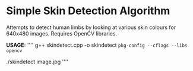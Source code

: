 # Simple Skin Detection Algorithm
Attempts to detect human limbs by looking at various skin colours for 640x480 images. Requires OpenCV libraries.

**USAGE:**
''''
g++ skindetect.cpp -o skindetect `pkg-config --cflags --libs opencv`

./skindetect image.jpg
''''
